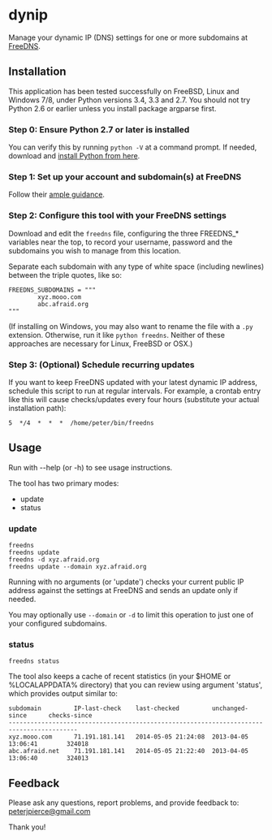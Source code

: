 # dynip
Manage your dynamic IP (DNS) settings for one or more subdomains at
[FreeDNS](http://freedns.afraid.org).

## Installation
This application has been tested successfully on FreeBSD, Linux and
Windows 7/8, under Python versions 3.4, 3.3 and 2.7.  You should not
try Python 2.6 or earlier unless you install package argparse first.

### Step 0: Ensure Python 2.7 or later is installed
You can verify this by running ```python -V``` at a command prompt.  If
needed, download and
[install Python from here](https://www.python.org/downloads/).

### Step 1: Set up your account and subdomain(s) at FreeDNS
Follow their [ample guidance](http://freedns.afraid.org).

### Step 2: Configure this tool with your FreeDNS settings
Download and edit the ```freedns``` file, configuring the
three FREEDNS_* variables near the top, to record your username,
password and the subdomains you wish to manage from this location.

Separate each subdomain with any type of white space (including newlines)
between the triple quotes, like so:

```
FREEDNS_SUBDOMAINS = """
        xyz.mooo.com
        abc.afraid.org
"""
```

(If installing on Windows, you may also want to rename the file with a ```.py```
extension.  Otherwise, run it like ```python freedns```.  Neither of these
approaches are necessary for Linux, FreeBSD or OSX.)

### Step 3: (Optional) Schedule recurring updates
If you want to keep FreeDNS updated with your latest dynamic IP address, schedule this
script to run at regular intervals.  For example, a crontab entry like this
will cause checks/updates every four hours (substitute your actual installation path):

```
5  */4  *  *  *  /home/peter/bin/freedns
```

## Usage
Run with --help (or -h) to see usage instructions.

The tool has two primary modes:
+ update
+ status

### update
```
freedns
freedns update
freedns -d xyz.afraid.org
freedns update --domain xyz.afraid.org
```
Running with no arguments (or 'update') checks your current public IP address
against the settings at FreeDNS and sends an update only if needed.

You may optionally use ```--domain``` or ```-d``` to limit this operation to
just one of your configured subdomains.

### status
```
freedns status
```
The tool also keeps a cache of recent statistics (in your $HOME or %LOCALAPPDATA%
directory) that you can review using argument 'status', which provides output
similar to:

```
subdomain         IP-last-check    last-checked         unchanged-since      checks-since
-----------------------------------------------------------------------------------------
xyz.mooo.com      71.191.181.141   2014-05-05 21:24:08  2013-04-05 13:06:41        324018
abc.afraid.net    71.191.181.141   2014-05-05 21:22:40  2013-04-05 13:06:40        324013
```

## Feedback
Please ask any questions, report problems, and provide feedback to:  peterjpierce@gmail.com

Thank you!
